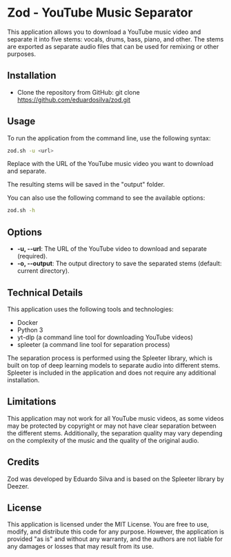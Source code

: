 # Zod - YouTube Music Separator

This application allows you to download a YouTube music video and separate it into five stems: vocals, drums, bass, piano, and other. The stems are exported as separate audio files that can be used for remixing or other purposes.

## Installation

* Clone the repository from GitHub: git clone https://github.com/eduardosilva/zod.git

## Usage

To run the application from the command line, use the following syntax:

```bash
zod.sh -u <url>
```

Replace <url> with the URL of the YouTube music video you want to download and separate.

The resulting stems will be saved in the "output" folder.

You can also use the following command to see the available options:

```bash
zod.sh -h 
```

## Options

* **-u, --url**: The URL of the YouTube video to download and separate (required).
* **-o, --output**: The output directory to save the separated stems (default: current directory).

## Technical Details

This application uses the following tools and technologies:

* Docker
* Python 3
* yt-dlp (a command line tool for downloading YouTube videos)
* spleeter (a command line tool for separation process)

The separation process is performed using the Spleeter library, which is built on top of deep learning models to separate audio into different stems. Spleeter is included in the application and does not require any additional installation.

## Limitations

This application may not work for all YouTube music videos, as some videos may be protected by copyright or may not have clear separation between the different stems. Additionally, the separation quality may vary depending on the complexity of the music and the quality of the original audio.

## Credits
Zod was developed by Eduardo Silva and is based on the Spleeter library by Deezer.

## License

This application is licensed under the MIT License. You are free to use, modify, and distribute this code for any purpose. However, the application is provided "as is" and without any warranty, and the authors are not liable for any damages or losses that may result from its use.
